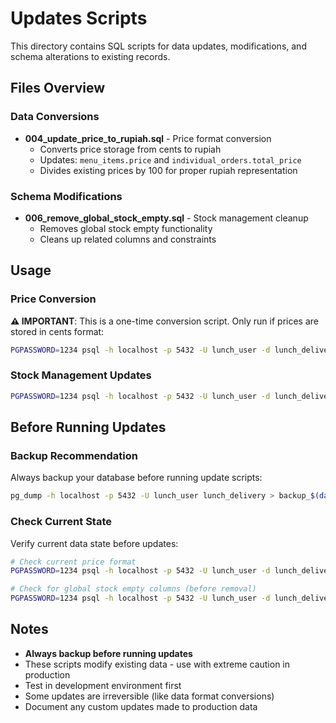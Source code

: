# Updates Scripts

This directory contains SQL scripts for data updates, modifications, and schema alterations to existing records.

## Files Overview

### Data Conversions
- **004_update_price_to_rupiah.sql** - Price format conversion
  - Converts price storage from cents to rupiah
  - Updates: `menu_items.price` and `individual_orders.total_price`
  - Divides existing prices by 100 for proper rupiah representation

### Schema Modifications
- **006_remove_global_stock_empty.sql** - Stock management cleanup
  - Removes global stock empty functionality
  - Cleans up related columns and constraints

## Usage

### Price Conversion
**⚠️ IMPORTANT**: This is a one-time conversion script. Only run if prices are stored in cents format:
```bash
PGPASSWORD=1234 psql -h localhost -p 5432 -U lunch_user -d lunch_delivery -f updates/004_update_price_to_rupiah.sql
```

### Stock Management Updates
```bash
PGPASSWORD=1234 psql -h localhost -p 5432 -U lunch_user -d lunch_delivery -f updates/006_remove_global_stock_empty.sql
```

## Before Running Updates

### Backup Recommendation
Always backup your database before running update scripts:
```bash
pg_dump -h localhost -p 5432 -U lunch_user lunch_delivery > backup_$(date +%Y%m%d_%H%M%S).sql
```

### Check Current State
Verify current data state before updates:
```bash
# Check current price format
PGPASSWORD=1234 psql -h localhost -p 5432 -U lunch_user -d lunch_delivery -c "SELECT name, price FROM menu_items LIMIT 5;"

# Check for global stock empty columns (before removal)
PGPASSWORD=1234 psql -h localhost -p 5432 -U lunch_user -d lunch_delivery -c "\d+ menu_items"
```

## Notes
- **Always backup before running updates**
- These scripts modify existing data - use with extreme caution in production
- Test in development environment first
- Some updates are irreversible (like data format conversions)
- Document any custom updates made to production data
